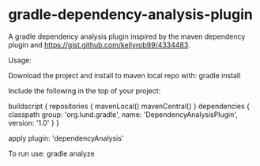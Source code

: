 gradle-dependency-analysis-plugin
=================================

A gradle dependency analysis plugin inspired by the maven dependency plugin and https://gist.github.com/kellyrob99/4334483.

Usage:

Download the project and install to maven local repo with: gradle install

Include the following in the top of your project:

buildscript {
    repositories {
        mavenLocal()
        mavenCentral()
    }
    dependencies {
        classpath group: 'org.lund.gradle', name: 'DependencyAnalysisPlugin', version: '1.0'
    }
}

apply plugin: 'dependencyAnalysis'



To run use: gradle analyze
